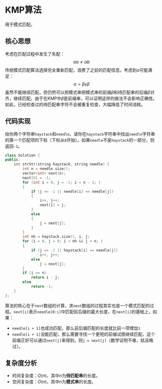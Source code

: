 # KMP算法
用于模式匹配。

## 核心思想
考虑在匹配过程中发生了失配：
$$\alpha a \neq \alpha b$$
传统模式匹配算法选择完全重新匹配，浪费了之前的匹配信息。考虑到$\alpha$可能满足：
$$\alpha=\beta \gamma \beta$$
虽然不能继续匹配，但仍然可以把模式串把模式串的前缀$\beta$和待匹配串的后缀$\beta$对齐，继续匹配。由于在KMP中$\beta$是前缀串，可以证明这样的做法不会影响正确性。如此，已经检查过的待匹配串字符不会被重复检查，大幅降低了时间消耗。

## 代码实现
给你两个字符串`haystack`和`needle`，请你在`haystack`字符串中找出`needle`字符串的第一个匹配项的下标（下标从`0`开始）。如果`needle`不是`haystack`的一部分，则返回`-1`。
```cpp
class Solution {
public:
    int strStr(string haystack, string needle) {
        int n = needle.size();
        vector<int> next(n);
        next[0] = -1;
        for (int i = 0, j = -1; i < n - 1; )
        {
            if (j == -1 || needle[i] == needle[j])
            {
                i++, j++;
                next[i] = j;
            }
            else
            {
                j = next[j];
            }
        }
        int nh = haystack.size(), i, j;
        for (i = 0, j = 0; i < nh && j < n; )
        {
            if (j == -1 || haystack[i] == needle[j])
                i++, j++;
            else
                j = next[j];
        }
        if (j == n)
            return i - j;
        else
            return -1;
    }
};
```
算法的核心在于`next`数组的计算，求`next`数组的过程其实也是一个模式匹配的过程。`next[i]`表示`needle[0:i]`中匹配前后缀的最大长度，在`next[i]`的基础上，如果：
- `needle[i + 1]`也成功匹配，那么前后缀匹配的长度就比前一项增加`1`
- `needle[i + 1]`没能匹配，那么需要寻找一个更短的前缀试图继续匹配，这个前缀正好可以通过`next[j]`来得到，则`j = next[j]`（数学证明不难，姑且略过）。

## 复杂度分析
- 时间复杂度：$O(n)$，其中$n$为**待匹配串**的长度。
- 空间复杂度：$O(n)$，其中$n$为**模式串**的长度。
